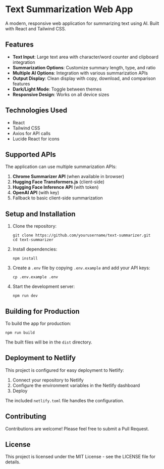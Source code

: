 # Text Summarization Web App

A modern, responsive web application for summarizing text using AI. Built with React and Tailwind CSS.

## Features

- **Text Input**: Large text area with character/word counter and clipboard integration
- **Summarization Options**: Customize summary length, type, and ratio
- **Multiple AI Options**: Integration with various summarization APIs
- **Output Display**: Clean display with copy, download, and comparison features
- **Dark/Light Mode**: Toggle between themes
- **Responsive Design**: Works on all device sizes

## Technologies Used

- React
- Tailwind CSS
- Axios for API calls
- Lucide React for icons

## Supported APIs

The application can use multiple summarization APIs:

1. **Chrome Summarizer API** (when available in browser)
2. **Hugging Face Transformers.js** (client-side)
3. **Hugging Face Inference API** (with token)
4. **OpenAI API** (with key)
5. Fallback to basic client-side summarization

## Setup and Installation

1. Clone the repository:
   ```
   git clone https://github.com/yourusername/text-summarizer.git
   cd text-summarizer
   ```

2. Install dependencies:
   ```
   npm install
   ```

3. Create a `.env` file by copying `.env.example` and add your API keys:
   ```
   cp .env.example .env
   ```

4. Start the development server:
   ```
   npm run dev
   ```

## Building for Production

To build the app for production:

```
npm run build
```

The built files will be in the `dist` directory.

## Deployment to Netlify

This project is configured for easy deployment to Netlify:

1. Connect your repository to Netlify
2. Configure the environment variables in the Netlify dashboard
3. Deploy

The included `netlify.toml` file handles the configuration.

## Contributing

Contributions are welcome! Please feel free to submit a Pull Request.

## License

This project is licensed under the MIT License - see the LICENSE file for details. 